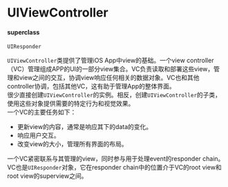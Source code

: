 # UIViewController
#### superclass
`UIResponder`


`UIViewController`类提供了管理iOS App中view的基础。一个view controller（VC）管理组成APP的UI的一部分view集合。VC负责读取和部署这些view，管理和view之间的交互，协调view响应任何相关的数据对象。VC也和其他controller协调，包括其他VC，这有助于管理App的整体界面。  
很少直接创建`UIViewController`的实例。相反，创建`UIViewController`的子类，使用这些对象提供需要的特定行为和视觉效果。  
一个VC的主要任务如下：

* 更新view的内容，通常是响应其下的data的变化。
* 响应用户交互。
* 改变view的大小，管理所有界面的布局。

一个VC紧密联系与其管理的view，同时参与用于处理event的responder chain。VC也是`UIResponder`对象，它在responder chain中的位置介于VC的root view和root view的superview之间。

